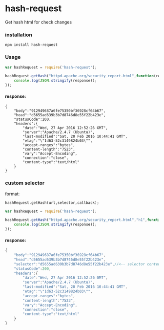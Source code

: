 # hash-request

Get hash html for check changes

### installation

	npm install hash-request

### Usage

```javascript
var hashRequest = require('hash-request');

hashRequest.getHash("httpd.apache.org/security_report.html",function(response){
    console.log(JSON.stringify(response));
});
```

#### response:

    {
        "body":"912949687a6fe75350bf36928cf64b67",
        "head":"d5655ad639b3b7d8746d8e55f22b423e",
        "statusCode":200,
        "headers":{
            "date":"Wed, 27 Apr 2016 12:52:26 GMT",
            "server":"Apache/2.4.7 (Ubuntu)",
            "last-modified":"Sat, 20 Feb 2016 10:44:41 GMT",
            "etag":"\"1d63-52c3149824b03\"",
            "accept-ranges":"bytes",
            "content-length":"7523",
            "vary":"Accept-Encoding",
            "connection":"close",
            "content-type":"text/html"
        }
    }

### custom selector

format:

	hashRequest.getHash(url,selector,callback);

```javascript
var hashRequest = require('hash-request');

hashRequest.getHash("httpd.apache.org/security_report.html","h1",function(response){
    console.log(JSON.stringify(response));
});
```

#### response:
```javascript
{
	"body":"912949687a6fe75350bf36928cf64b67",
	"head":"d5655ad639b3b7d8746d8e55f22b423e",
    "selector":"d5655ad639b3b7d8746d8e55f22b423e",//<-- selector content hash
    "statusCode":200,
    "headers":{
        "date":"Wed, 27 Apr 2016 12:52:26 GMT",
        "server":"Apache/2.4.7 (Ubuntu)",
        "last-modified":"Sat, 20 Feb 2016 10:44:41 GMT",
        "etag":"\"1d63-52c3149824b03\"",
        "accept-ranges":"bytes",
        "content-length":"7523",
        "vary":"Accept-Encoding",
        "connection":"close",
        "content-type":"text/html"
    }
}
```
